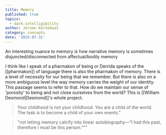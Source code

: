```yaml
---
title: Memory
published: true
topics:
  - dark-intelligibility
author: Jeroen Kortekaas
category: concepts
date: '2025-07-31'
---
```

An interesting nuance to memory is how narrative memory is sometimes disjuncted/disconnected from affectual/bodily memory

I think like I speak of a pharmakon of being or Derrida speaks of the [[pharmakon]] of language there is also the pharmakon of memory. There is a level of necessity for our being that we remember. But there is also on a more ambiguous level the way memory carries the weight of our identity. This passage seems to refer to that. How do we maintain our sense of 'porosity' to being and not close ourselves from the world? This is [[William Desmond|Desmond]]'s whole project.

>Your childhood is not your childhood. You are a child of the world. The task is to become a child of your own events."

>"not letting memory calcify into linear autobiography—“I had this past, therefore I must be this person.”""
